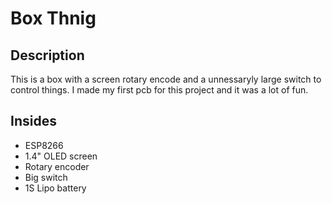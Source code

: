 # Box Thnig

## Description

This is a box with a screen rotary encode and a unnessaryly large switch to control things.
I made my first pcb for this project and it was a lot of fun.

## Insides

- ESP8266
- 1.4" OLED screen
- Rotary encoder
- Big switch
- 1S Lipo battery
